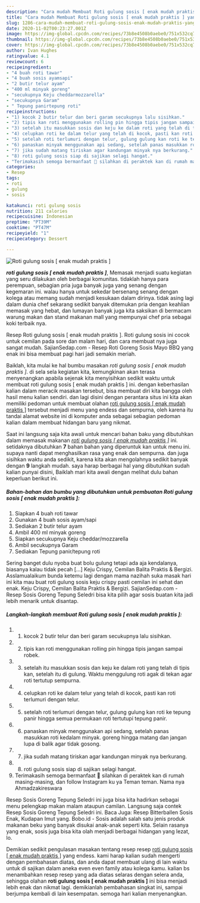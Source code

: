 ```yaml
---
description: "Cara mudah Membuat Roti gulung sosis [ enak mudah praktis ] yang simpel"
title: "Cara mudah Membuat Roti gulung sosis [ enak mudah praktis ] yang simpel"
slug: 1286-cara-mudah-membuat-roti-gulung-sosis-enak-mudah-praktis-yang-simpel
date: 2020-11-02T00:23:27.001Z
image: https://img-global.cpcdn.com/recipes/73b8e4508b0aebe0/751x532cq70/roti-gulung-sosis-enak-mudah-praktis-foto-resep-utama.jpg
thumbnail: https://img-global.cpcdn.com/recipes/73b8e4508b0aebe0/751x532cq70/roti-gulung-sosis-enak-mudah-praktis-foto-resep-utama.jpg
cover: https://img-global.cpcdn.com/recipes/73b8e4508b0aebe0/751x532cq70/roti-gulung-sosis-enak-mudah-praktis-foto-resep-utama.jpg
author: Ivan Hughes
ratingvalue: 4.1
reviewcount: 6
recipeingredient:
- "4 buah roti tawar"
- "4 buah sosis ayamsapi"
- "2 butir telur ayam"
- "400 ml minyak goreng"
- "secukupnya Keju cheddarmozzarella"
- "secukupnya Garam"
- " Tepung panirtepung roti"
recipeinstructions:
- "1) kocok 2 butir telur dan beri garam secukupnya lalu sisihkan."
- "2) tipis kan roti menggunakan rolling pin hingga tipis jangan sampai robek."
- "3) setelah itu masukkan sosis dan keju ke dalam roti yang telah di tipis kan, setelah itu di gulung. Waktu menggulung roti agak di tekan agar roti tertutup sempurna."
- "4) celupkan roti ke dalam telur yang telah di kocok, pasti kan roti terlumuri dengan telur."
- "5) setelah roti terlumuri dengan telur, gulung gulung kan roti ke tepung panir hingga semua permukaan roti tertutupi tepung panir."
- "6) panaskan minyak menggunakan api sedang, setelah panas masukkan roti kedalam minyak. goreng hingga matang dan jangan lupa di balik agar tidak gosong."
- "7) jika sudah matang tiriskan agar kandungan minyak nya berkurang."
- "8) roti gulung sosis siap di sajikan selagi hangat."
- "Terimakasih semoga bermanfaat 🙏 silahkan di peraktek kan di rumah masing-masing, dan follow Instagram ku ya Teman teman. Nama nya Ahmadzakireswara"
categories:
- Resep
tags:
- roti
- gulung
- sosis

katakunci: roti gulung sosis 
nutrition: 211 calories
recipecuisine: Indonesian
preptime: "PT39M"
cooktime: "PT47M"
recipeyield: "1"
recipecategory: Dessert

---
```



![Roti gulung sosis [ enak mudah praktis ]](https://img-global.cpcdn.com/recipes/73b8e4508b0aebe0/751x532cq70/roti-gulung-sosis-enak-mudah-praktis-foto-resep-utama.jpg)

<b><i>roti gulung sosis [ enak mudah praktis ]</i></b>, Memasak menjadi suatu kegiatan yang seru dilakukan oleh berbagai komunitas. tidaklah hanya para perempuan, sebagian pria juga banyak juga yang senang dengan kegemaran ini. walau hanya untuk sekedar bersenang senang dengan kolega atau memang sudah menjadi kesukaan dalam dirinya. tidak asing lagi dalam dunia chef sekarang sedikit banyak ditemukan pria dengan keahlian memasak yang hebat, dan lumayan banyak juga kita saksikan di bermacam warung makan dan stand makanan mall yang mempunyai chef pria sebagai koki terbaik nya.

Resep Roti gulung sosis [ enak mudah praktis ]. Roti gulung sosis ini cocok untuk cemilan pada sore dan malam hari, dan cara membuat nya juga sangat mudah. SajianSedap.com - Resep Roti Goreng Sosis Mayo BBQ yang enak ini bisa membuat pagi hari jadi semakin meriah.

Baiklah, kita mulai ke hal bumbu masakan <i>roti gulung sosis [ enak mudah praktis ]</i>. di sela sela kegiatan kita, kemungkinan akan terasa menyenangkan apabila sejenak kita menyisihkan sedikit waktu untuk membuat roti gulung sosis [ enak mudah praktis ] ini. dengan keberhasilan kalian dalam meracik masakan tersebut, bisa membuat diri kita bangga oleh hasil menu kalian sendiri. dan lagi disini dengan perantara situs ini kita akan memiliki pedoman untuk membuat olahan <u>roti gulung sosis [ enak mudah praktis ]</u> tersebut menjadi menu yang endess dan sempurna, oleh karena itu tandai alamat website ini di komputer anda sebagai sebagian pedoman kalian dalam membuat hidangan baru yang nikmat.


Saat ini langsung saja kita awali untuk mencari bahan baku yang dibutuhkan dalam memasak makanan <u><i>roti gulung sosis [ enak mudah praktis ]</i></u> ini. setidaknya dibutuhkan <b>7</b> bahan bahan yang diperuntuk kan untuk menu ini. supaya nanti dapat menghasilkan rasa yang enak dan sempurna. dan juga sisihkan waktu anda sedikit, karena kita akan mengolahnya sedikit banyak dengan <b>9</b> langkah mudah. saya harap berbagai hal yang dibutuhkan sudah kalian punyai disini, Baiklah mari kita awali dengan melihat dulu bahan keperluan berikut ini.

<!--inarticleads1-->

##### Bahan-bahan dan bumbu yang dibutuhkan untuk pembuatan Roti gulung sosis [ enak mudah praktis ]:

1. Siapkan 4 buah roti tawar
1. Gunakan 4 buah sosis ayam/sapi
1. Sediakan 2 butir telur ayam
1. Ambil 400 ml minyak goreng
1. Siapkan secukupnya Keju cheddar/mozzarella
1. Ambil secukupnya Garam
1. Sediakan  Tepung panir/tepung roti


Sering banget dulu nyoba buat bolu gulung tetapi ada aja kendalanya, biasanya kalau tidak pecah […] Keju Crispy, Cemilan Balita Praktis &amp; Bergizi. Asslamualaikum bunda ketemu lagi dengan mama nazihah suka masak hari ini kita mau buat roti gulung sosis keju crispy pasti cemilan ini sehat dan enak. Keju Crispy, Cemilan Balita Praktis &amp; Bergizi. SajianSedap.com - Resep Sosis Goreng Tepung Seledri bisa kita pilih agar sosis buatan kita jadi lebih menarik untuk disantap. 

<!--inarticleads2-->

##### Langkah-langkah membuat Roti gulung sosis [ enak mudah praktis ]:

1. 1) kocok 2 butir telur dan beri garam secukupnya lalu sisihkan.
1. 2) tipis kan roti menggunakan rolling pin hingga tipis jangan sampai robek.
1. 3) setelah itu masukkan sosis dan keju ke dalam roti yang telah di tipis kan, setelah itu di gulung. Waktu menggulung roti agak di tekan agar roti tertutup sempurna.
1. 4) celupkan roti ke dalam telur yang telah di kocok, pasti kan roti terlumuri dengan telur.
1. 5) setelah roti terlumuri dengan telur, gulung gulung kan roti ke tepung panir hingga semua permukaan roti tertutupi tepung panir.
1. 6) panaskan minyak menggunakan api sedang, setelah panas masukkan roti kedalam minyak. goreng hingga matang dan jangan lupa di balik agar tidak gosong.
1. 7) jika sudah matang tiriskan agar kandungan minyak nya berkurang.
1. 8) roti gulung sosis siap di sajikan selagi hangat.
1. Terimakasih semoga bermanfaat 🙏 silahkan di peraktek kan di rumah masing-masing, dan follow Instagram ku ya Teman teman. Nama nya Ahmadzakireswara


Resep Sosis Goreng Tepung Seledri ini juga bisa kita hadirkan sebagai menu pelengkap makan malam ataupun camilan. Langsung saja contek Resep Sosis Goreng Tepung Seledri ini. Baca Juga: Resep Bitterballen Sosis Enak, Kudapan Imut yang. Bobo.id - Sosis adalah salah satu jenis produk makanan beku yang banyak disukai anak-anak seperti kita. Selain rasanya yang enak, sosis juga bisa kita olah menjadi berbagai hidangan yang lezat, lo. 

Demikian sedikit pengulasan masakan tentang resep resep <u>roti gulung sosis [ enak mudah praktis ]</u> yang endess. kami harap kalian sudah mengerti dengan pembahasan diatas, dan anda dapat membuat ulang di lain waktu untuk di sajikan dalam aneka even even family atau kolega kamu. kalian bs menambahkan resep resep yang ada diatas selaras dengan selera anda, sehingga olahan <b>roti gulung sosis [ enak mudah praktis ]</b> ini bisa menjadi lebih enak dan nikmat lagi. demikianlah pembahasan singkat ini, sampai berjumpa kembali di lain kesempatan. semoga hari kalian menyenangkan.
